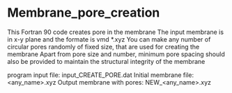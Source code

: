 # Membrane_pore_creation
This Fortran 90 code creates pore in the membrane
The input membrane is in x-y plane and the formate is vmd *.xyz
You can make any number of circular pores randomly of fixed size, that are used for creating the membrane
Apart from pore size and number, minimum pore spacing should also be provided to maintain the structural integrity of the membrane

program input file: input_CREATE_PORE.dat
Initial membrane file:  <any_name>.xyz
Output membrane with pores: NEW_<any_name>.xyz

